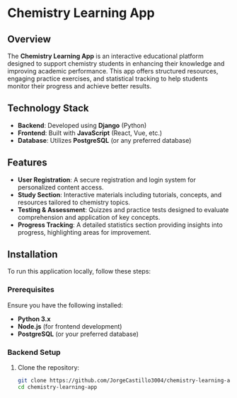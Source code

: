 # Chemistry Learning App

## Overview
The **Chemistry Learning App** is an interactive educational platform designed to support chemistry students in enhancing their knowledge and improving academic performance. This app offers structured resources, engaging practice exercises, and statistical tracking to help students monitor their progress and achieve better results.

## Technology Stack
- **Backend**: Developed using **Django** (Python)
- **Frontend**: Built with **JavaScript** (React, Vue, etc.)
- **Database**: Utilizes **PostgreSQL** (or any preferred database)

## Features
- **User Registration**: A secure registration and login system for personalized content access.
- **Study Section**: Interactive materials including tutorials, concepts, and resources tailored to chemistry topics.
- **Testing & Assessment**: Quizzes and practice tests designed to evaluate comprehension and application of key concepts.
- **Progress Tracking**: A detailed statistics section providing insights into progress, highlighting areas for improvement.

## Installation
To run this application locally, follow these steps:

### Prerequisites
Ensure you have the following installed:
- **Python 3.x**
- **Node.js** (for frontend development)
- **PostgreSQL** (or your preferred database)

### Backend Setup
1. Clone the repository:
   ```bash
   git clone https://github.com/JorgeCastillo3004/chemistry-learning-app.git
   cd chemistry-learning-app
